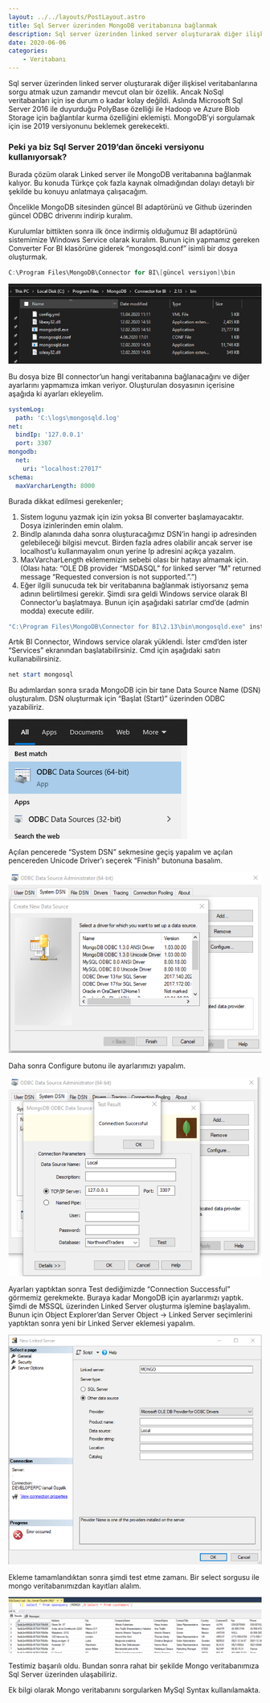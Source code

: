 ```yaml
---
layout: ../../layouts/PostLayout.astro
title: Sql Server üzerinden MongoDB veritabanına bağlanmak
description: Sql server üzerinden linked server oluşturarak diğer ilişkisel veritabanlarına sorgu atmak uzun zamandır mevcut olan bir özellik. Ancak NoSql veritabanları için ise durum o kadar kolay değildi. Aslında Microsoft Sql Server 2016 ile duyurduğu PolyBase özelliği ile Hadoop ve Azure Blob Storage için bağlantılar kurma özelliğini eklemişti. MongoDB’yi sorgulamak için ise 2019 versiyonunu beklemek gerekecekti.
date: 2020-06-06
categories:
    - Veritabanı
---
```


Sql server üzerinden linked server oluşturarak diğer ilişkisel veritabanlarına sorgu atmak uzun zamandır mevcut olan bir özellik. Ancak NoSql veritabanları için ise durum o kadar kolay değildi. Aslında Microsoft Sql Server 2016 ile duyurduğu PolyBase özelliği ile Hadoop ve Azure Blob Storage için bağlantılar kurma özelliğini eklemişti. MongoDB’yi sorgulamak için ise 2019 versiyonunu beklemek gerekecekti.

### Peki ya biz Sql Server 2019’dan önceki versiyonu kullanıyorsak?
Burada çözüm olarak Linked server ile MongoDB veritabanına bağlanmak kalıyor. Bu konuda Türkçe çok fazla kaynak olmadığından dolayı detaylı bir şekilde bu konuyu anlatmaya çalışacağım.

Öncelikle MongoDB sitesinden güncel BI adaptörünü ve Github üzerinden güncel ODBC driverını indirip kuralım.

Kurulumlar bittikten sonra ilk önce indirmiş olduğumuz BI adaptörünü sistemimize Windows Service olarak kuralım. Bunun için yapmamız gereken Converter For BI klasörüne giderek “mongosqld.conf” isimli bir dosya oluşturmak.

```powershell
C:\Program Files\MongoDB\Connector for BI\[güncel versiyon]\bin
```

![2.13 indirilen BI connector’un versiyon numarası](/images/sql-server-linked-server-mongodb/mongodb-connector-for-bi.png) 

Bu dosya bize BI connector’un hangi veritabanına bağlanacağını ve diğer ayarlarını yapmamıza imkan veriyor. Oluşturulan dosyasının içerisine aşağıda ki ayarları ekleyelim.

```yaml
systemLog:
  path: 'C:\logs\mongosqld.log'
net:
  bindIp: '127.0.0.1'
  port: 3307
mongodb:
  net:
    uri: "localhost:27017"
schema:
  maxVarcharLength: 8000
```

Burada dikkat edilmesi gerekenler;

1. Sistem logunu yazmak için izin yoksa BI converter başlamayacaktır. Dosya izinlerinden emin olalım.
2. BindIp alanında daha sonra oluşturacağımız DSN’in hangi ip adresinden gelebileceği bilgisi mevcut. Birden fazla adres olabilir ancak server ise localhost’u kullanmayalım onun yerine Ip adresini açıkça yazalım.
3. MaxVarcharLength eklememizin sebebi olası bir hatayı almamak için. (Olası hata: “OLE DB provider “MSDASQL” for linked server “M” returned message “Requested conversion is not supported.”.”)
4. Eğer ilgili sunucuda tek bir veritabanına bağlanmak istiyorsanız şema adının belirtilmesi gerekir.
Şimdi sıra geldi Windows service olarak BI Connector’u başlatmaya. Bunun için aşağıdaki satırlar cmd’de (admin modda) execute edilir.

```powershell
"C:\Program Files\MongoDB\Connector for BI\2.13\bin\mongosqld.exe" install --config "C:\Program Files\MongoDB\Connector for BI\2.13\bin\mongosqld.conf"
```
Artık BI Connector, Windows service olarak yüklendi. İster cmd’den ister “Services” ekranından başlatabilirsiniz. Cmd için aşağıdaki satırı kullanabilirsiniz.

```powershell
net start mongosql
```

Bu adımlardan sonra sırada MongoDB için bir tane Data Source Name (DSN) oluşturalım. DSN oluşturmak için “Başlat (Start)” üzerinden ODBC yazabiliriz.

![Bilgisayarınızda ya da serverda bulunan data sourcelara buradan ulaşılabilir](/images/sql-server-linked-server-mongodb/odbc-data-sources.png)

Açılan pencerede “System DSN” sekmesine geçiş yapalım ve açılan pencereden Unicode Driver’ı seçerek “Finish” butonuna basalım.

![Birden fazla veritabanı eklemesini bu ekrandan yapabilirsiniz.](/images/sql-server-linked-server-mongodb/create-new-data-source.png)

Daha sonra Configure butonu ile ayarlarımızı yapalım.

![Ayarlar kısmında dikkat edilmesi gereken ip ve port bilgisinin BI connector içerisinde bulunan config dosyasında bulunan ayarlarla aynı olmasıdır. Database isimleri genelde otomatik dolmuyor. Mongo veritabanı adını elle yazabilirsiniz.](/images/sql-server-linked-server-mongodb/odbc-test-result.png)

Ayarları yaptıktan sonra Test dediğimizde “Connection Successful” görmemiz gerekmekte. Buraya kadar MongoDB için ayarlarımızı yaptık. Şimdi de MSSQL üzerinden Linked Server oluşturma işlemine başlayalım. Bunun için Object Explorer’dan Server Object -> Linked Server seçimlerini yaptıktan sonra yeni bir Linked Server eklemesi yapalım.

![Daha önce eklediğimden hata vermişti:)](/images/sql-server-linked-server-mongodb/new-linked-server.png)

Ekleme tamamlandıktan sonra şimdi test etme zamanı. Bir select sorgusu ile mongo veritabanımızdan kayıtları alalım.

![Sorgumuz başarılı bir şekilde çalıştı](/images/sql-server-linked-server-mongodb/example-linked-query-on-mongodb.png)

Testimiz başarılı oldu. Bundan sonra rahat bir şekilde Mongo veritabanımıza Sql Server üzerinden ulaşabiliriz.

Ek bilgi olarak Mongo veritabanını sorgularken MySql Syntax kullanılamakta.